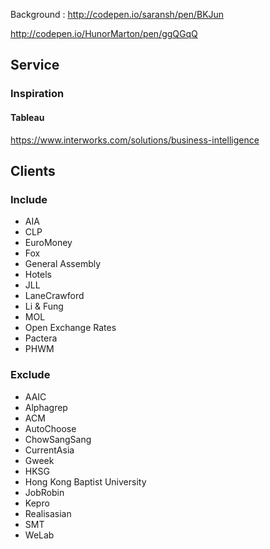 
Background : http://codepen.io/saransh/pen/BKJun

http://codepen.io/HunorMarton/pen/ggQGqQ

## Service

### Inspiration

#### Tableau

https://www.interworks.com/solutions/business-intelligence

## Clients

### Include

* AIA
* CLP
* EuroMoney
* Fox
* General Assembly
* Hotels
* JLL
* LaneCrawford
* Li & Fung
* MOL
* Open Exchange Rates
* Pactera
* PHWM

### Exclude

* AAIC
* Alphagrep
* ACM
* AutoChoose
* ChowSangSang
* CurrentAsia
* Gweek
* HKSG
* Hong Kong Baptist University
* JobRobin
* Kepro
* Realisasian
* SMT
* WeLab
